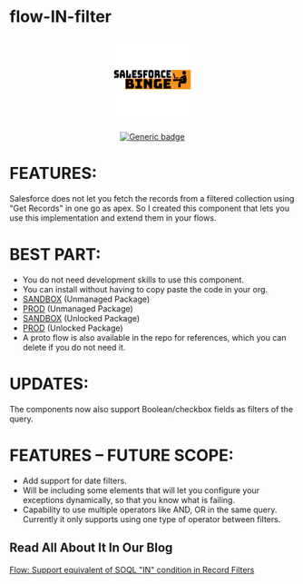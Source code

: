 # flow-IN-filter

<div align="center">
	<img src="assets/images/medium.png" width="150">

[![Generic badge](https://img.shields.io/badge/version-1.0.0.0-blue.svg)](https://shields.io/)
</div>


# FEATURES:
Salesforce does not let you fetch the records from a filtered collection using "Get Records" in one go as apex.
So I created this component that lets you use this implementation and extend them in your flows.

# BEST PART:
- You do not need development skills to use this component.
- You can install without having to copy paste the code in your org.
- [SANDBOX](https://test.salesforce.com/packaging/installPackage.apexp?p0=04t5g000000hH8o) (Unmanaged Package)
- [PROD](https://login.salesforce.com/packaging/installPackage.apexp?p0=04t5g000000hH8o) (Unmanaged Package)
- [SANDBOX](https://test.salesforce.com/packaging/installPackage.apexp?p0=04t5g000000hH6YAAU) (Unlocked Package)
- [PROD](https://login.salesforce.com/packaging/installPackage.apexp?p0=04t5g000000hH6YAAU) (Unlocked Package)
- A proto flow is also available in the repo for references, which you can delete if you do not need it.

# UPDATES:
The components now also support Boolean/checkbox fields as filters of the query.

# FEATURES – FUTURE SCOPE:
- Add support for date filters.
- Will be including some elements that will let you configure your exceptions dynamically, so that you know what is failing.
- Capability to use multiple operators like AND, OR in the same query. Currently it only supports using one type of operator between filters.

## Read All About It In Our Blog

[Flow: Support equivalent of SOQL "IN" condition in Record Filters](https://salesforcebinge.com/2021/02/08/flow-support-equivalent-of-soql-in-condition-in-record-filters/)
